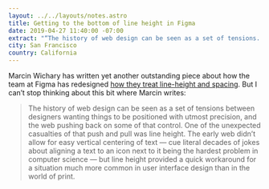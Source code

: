 ```yaml
---
layout: ../../layouts/notes.astro
title: Getting to the bottom of line height in Figma
date: 2019-04-27 11:40:00 -07:00
extract: "“The history of web design can be seen as a set of tensions...”"
city: San Francisco
country: California
---
```


Marcin Wichary has written yet another outstanding piece about how the team at Figma has redesigned [how they treat line-height and spacing](https://www.figma.com/blog/line-height-changes). But I can’t stop thinking about this bit where Marcin writes:

> The history of web design can be seen as a set of tensions between designers wanting things to be positioned with utmost precision, and the web pushing back on some of that control. One of the unexpected casualties of that push and pull was line height. The early web didn’t allow for easy vertical centering of text — cue literal decades of jokes about aligning a text to an icon next to it being the hardest problem in computer science — but line height provided a quick workaround for a situation much more common in user interface design than in the world of print.
